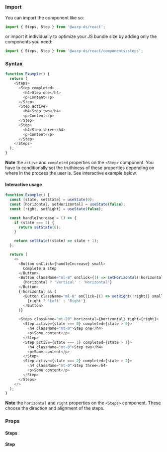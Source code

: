### Import

You can import the component like so:
```js
import { Steps, Step } from '@warp-ds/react';
```

or import it individually to optimize your JS bundle size by adding only the components you need:
```js
import { Steps, Step } from '@warp-ds/react/components/steps';

```

### Syntax

```js
function Example() {
  return (
    <Steps>
      <Step completed>
        <h4>Step one</h4>
        <p>Content</p>
      </Step>
      <Step active>
        <h4>Step two</h4>
        <p>Content</p>
      </Step>
      <Step>
        <h4>Step three</h4>
        <p>Content</p>
      </Step>
    </Steps>
  );
}
```

**Note** the `active` and `completed` properties on the `<Step>` component. You have to conditionally set the truthiness of these properties depending on where in the process the user is. See interactive example below.

#### Interactive usage

```js
function Example() {
  const [state, setState] = useState(0);
  const [horizontal, setHorizontal] = useState(false);
  const [right, setRight] = useState(false);

  const handleIncrease = () => {
    if (state === 3) {
      return setState(0);
    }

    return setState((state) => state + 1);
  };

  return (
    <>
      <Button onClick={handleIncrease} small>
        Complete a step
      </Button>
      <Button className="ml-8" onClick={() => setHorizontal(!horizontal)} small>
        {horizontal ? 'Vertical' : 'Horizontal'}
      </Button>
      {!horizontal && (
        <Button className="ml-8" onClick={() => setRight(!right)} small>
          {right ? 'Left' : 'Right'}
        </Button>
      )}

      <Steps className="mt-20" horizontal={horizontal} right={right}>
        <Step active={state === 0} completed={state > 0}>
          <h4 className="mt-0">Step one</h4>
          <p>Some content</p>
        </Step>
        <Step active={state === 1} completed={state > 1}>
          <h4 className="mt-0">Step two</h4>
          <p>Some content</p>
        </Step>
        <Step active={state === 2} completed={state > 2}>
          <h4 className="mt-0">Step three</h4>
          <p>Some content</p>
        </Step>
      </Steps>
    </>
  );
}
```

**Note** the `horizontal` and `right` properties on the `<Steps>` component. These choose the direction and alignment of the steps.

### Props

#### Steps

<api-table type="react" component="Steps" />

#### Step

<api-table type="react" component="Step" />
